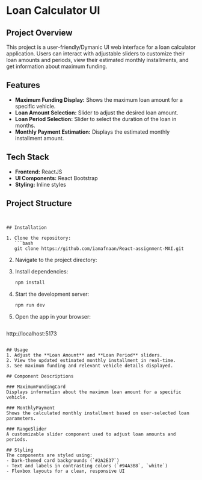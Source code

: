 
# Loan Calculator UI

## Project Overview
This project is a user-friendly/Dymanic UI web interface for a loan calculator application. Users can interact with adjustable sliders to customize their loan amounts and periods, view their estimated monthly installments, and get information about maximum funding.

## Features
- **Maximum Funding Display:** Shows the maximum loan amount for a specific vehicle.
- **Loan Amount Selection:** Slider to adjust the desired loan amount.
- **Loan Period Selection:** Slider to select the duration of the loan in months.
- **Monthly Payment Estimation:** Displays the estimated monthly installment amount.

## Tech Stack
- **Frontend:** ReactJS
- **UI Components:** React Bootstrap
- **Styling:** Inline styles

## Project Structure
```


## Installation

1. Clone the repository:
   ```bash
   git clone https://github.com/iamafnaan/React-assignment-MAI.git
   ```

2. Navigate to the project directory:


3. Install dependencies:
   ```bash
   npm install
   ```

4. Start the development server:
   ```bash
   npm run dev
   ```

5. Open the app in your browser:
   ```
http://localhost:5173
   ```

## Usage
1. Adjust the **Loan Amount** and **Loan Period** sliders.
2. View the updated estimated monthly installment in real-time.
3. See maximum funding and relevant vehicle details displayed.

## Component Descriptions

### MaximumFundingCard
Displays information about the maximum loan amount for a specific vehicle.

### MonthlyPayment
Shows the calculated monthly installment based on user-selected loan parameters.

### RangeSlider
A customizable slider component used to adjust loan amounts and periods.

## Styling
The components are styled using:
- Dark-themed card backgrounds (`#2A2E37`)
- Text and labels in contrasting colors (`#94A3B8`, `white`)
- Flexbox layouts for a clean, responsive UI






